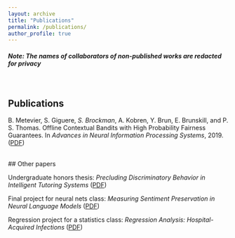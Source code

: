 ```yaml
---
layout: archive
title: "Publications"
permalink: /publications/
author_profile: true
---
```


##### Note: The names of collaborators of non-published works are redacted for privacy
</br>

## Publications
B. Metevier, S. Giguere, *S. Brockman*, A. Kobren, Y. Brun, E. Brunskill, and P. S. Thomas. Offline Contextual Bandits with High Probability Fairness Guarantees. In *Advances in Neural Information Processing Systems*, 2019. ([PDF](../files/neurips_paper.pdf))

</br>
## Other papers

Undergraduate honors thesis: *Precluding Discriminatory Behavior in Intelligent Tutoring Systems* ([PDF](../files/Honors_Thesis.pdf))

Final project for neural nets class: *Measuring Sentiment Preservation in Neural Language Models* ([PDF](../files/682finalproject.pdf))

Regression project for a statistics class: *Regression Analysis: Hospital-Acquired Infections* ([PDF](../files/stat525_final_report.pdf))
